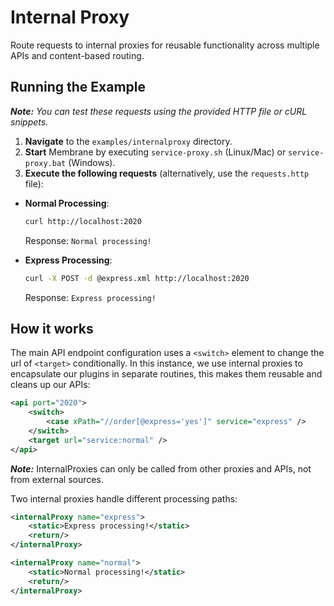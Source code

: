 # Internal Proxy

Route requests to internal proxies for reusable functionality across multiple APIs and content-based routing.

## Running the Example

***Note:*** *You can test these requests using the provided HTTP file or cURL snippets.*

1. **Navigate** to the `examples/internalproxy` directory.
2. **Start** Membrane by executing `service-proxy.sh` (Linux/Mac) or `service-proxy.bat` (Windows).
3. **Execute the following requests** (alternatively, use the `requests.http` file):
- **Normal Processing**:
  ```bash
  curl http://localhost:2020
  ```
  Response: `Normal processing!`


- **Express Processing**:
  ```bash
  curl -X POST -d @express.xml http://localhost:2020
  ```
  Response: `Express processing!`

## How it works

The main API endpoint configuration uses a `<switch>` element to change the url of `<target>` conditionally.
In this instance, we use internal proxies to encapsulate our plugins in separate routines,
this makes them reusable and cleans up our APIs:

```xml
<api port="2020">
    <switch>
        <case xPath="//order[@express='yes']" service="express" />
    </switch>
    <target url="service:normal" />
</api>
```

***Note:*** InternalProxies can only be called from other proxies and APIs, not from external sources.

Two internal proxies handle different processing paths:

```xml
<internalProxy name="express">
    <static>Express processing!</static>
    <return/>
</internalProxy>

<internalProxy name="normal">
    <static>Normal processing!</static>
    <return/>
</internalProxy>
```

